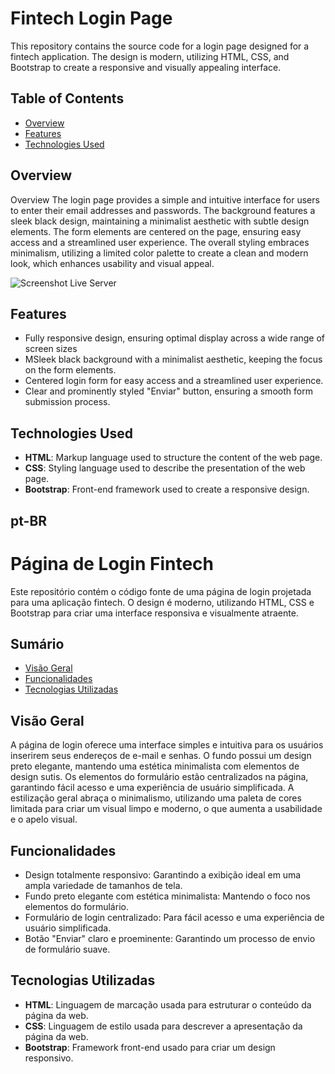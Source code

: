 # Fintech Login Page

This repository contains the source code for a login page designed for a fintech application. The design is modern, utilizing HTML, CSS, and Bootstrap to create a responsive and visually appealing interface.

## Table of Contents

- [Overview](#overview)
- [Features](#features)
- [Technologies Used](#technologies-used)


## Overview

Overview
The login page provides a simple and intuitive interface for users to enter their email addresses and passwords. The background features a sleek black design, maintaining a minimalist aesthetic with subtle design elements. The form elements are centered on the page, ensuring easy access and a streamlined user experience. The overall styling embraces minimalism, utilizing a limited color palette to create a clean and modern look, which enhances usability and visual appeal.


![Screenshot Live Server](https://github.com/user-attachments/assets/f333c542-c90c-49cf-b68e-ef9fe1b2dba4)

## Features

- Fully responsive design, ensuring optimal display across a wide range of screen sizes
- MSleek black background with a minimalist aesthetic, keeping the focus on the form elements.
- Centered login form for easy access and a streamlined user experience.
- Clear and prominently styled "Enviar" button, ensuring a smooth form submission process.

## Technologies Used

- **HTML**: Markup language used to structure the content of the web page.
- **CSS**: Styling language used to describe the presentation of the web page.
- **Bootstrap**: Front-end framework used to create a responsive design.







## pt-BR


# Página de Login Fintech

Este repositório contém o código fonte de uma página de login projetada para uma aplicação fintech. O design é moderno, utilizando HTML, CSS e Bootstrap para criar uma interface responsiva e visualmente atraente.


## Sumário

- [Visão Geral](#visão-geral)
- [Funcionalidades](#Funcionalidades)
- [Tecnologias Utilizadas](#tecnologias-uttilizadas)


## Visão Geral

A página de login oferece uma interface simples e intuitiva para os usuários inserirem seus endereços de e-mail e senhas. O fundo possui um design preto elegante, mantendo uma estética minimalista com elementos de design sutis. Os elementos do formulário estão centralizados na página, garantindo fácil acesso e uma experiência de usuário simplificada. A estilização geral abraça o minimalismo, utilizando uma paleta de cores limitada para criar um visual limpo e moderno, o que aumenta a usabilidade e o apelo visual.



## Funcionalidades


- Design totalmente responsivo: Garantindo a exibição ideal em uma ampla variedade de tamanhos de tela.
- Fundo preto elegante com estética minimalista: Mantendo o foco nos elementos do formulário.
- Formulário de login centralizado: Para fácil acesso e uma experiência de usuário simplificada.
- Botão "Enviar" claro e proeminente: Garantindo um processo de envio de formulário suave.

## Tecnologias Utilizadas

- **HTML**: Linguagem de marcação usada para estruturar o conteúdo da página da web.
- **CSS**: Linguagem de estilo usada para descrever a apresentação da página da web.
- **Bootstrap**: Framework front-end usado para criar um design responsivo.



